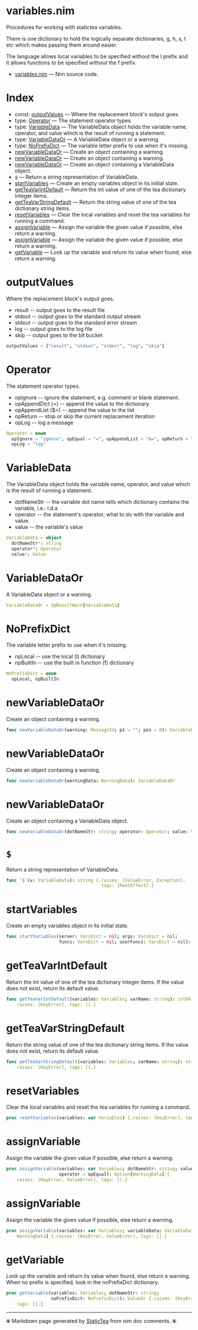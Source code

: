 # variables.nim

Procedures for working with statictea variables.

There is one dictionary to hold the logically separate dictionaries,
g, h, s, t etc which makes passing them around easier.

The language allows local variables to be specified without the l
prefix and it allows functions to be specified without the f prefix.


* [variables.nim](../src/variables.nim) &mdash; Nim source code.
# Index

* const: [outputValues](#outputvalues) &mdash; Where the replacement block's output goes.
* type: [Operator](#operator) &mdash; The statement operator types.
* type: [VariableData](#variabledata) &mdash; The VariableData object holds the variable name, operator,
and value which is the result of running a statement.
* type: [VariableDataOr](#variabledataor) &mdash; A VariableData object or a warning.
* type: [NoPrefixDict](#noprefixdict) &mdash; The variable letter prefix to use when it's missing.
* [newVariableDataOr](#newvariabledataor) &mdash; Create an object containing a warning.
* [newVariableDataOr](#newvariabledataor-1) &mdash; Create an object containing a warning.
* [newVariableDataOr](#newvariabledataor-2) &mdash; Create an object containing a VariableData object.
* [`$`](#) &mdash; Return a string representation of VariableData.
* [startVariables](#startvariables) &mdash; Create an empty variables object in its initial state.
* [getTeaVarIntDefault](#getteavarintdefault) &mdash; Return the int value of one of the tea dictionary integer items.
* [getTeaVarStringDefault](#getteavarstringdefault) &mdash; Return the string value of one of the tea dictionary string items.
* [resetVariables](#resetvariables) &mdash; Clear the local variables and reset the tea variables for running a command.
* [assignVariable](#assignvariable) &mdash; Assign the variable the given value if possible, else return a warning.
* [assignVariable](#assignvariable-1) &mdash; Assign the variable the given value if possible, else return a warning.
* [getVariable](#getvariable) &mdash; Look up the variable and return its value when found, else return a warning.

# outputValues

Where the replacement block's output goes.
* result -- output goes to the result file
* stdout -- output goes to the standard output stream
* stdout -- output goes to the standard error stream
* log -- output goes to the log file
* skip -- output goes to the bit bucket

~~~nim
outputValues = ["result", "stdout", "stderr", "log", "skip"]
~~~

# Operator

The statement operator types.

* opIgnore -- ignore the statement, e.g. comment or blank statement.
* opAppendDict (=) -- append the value to the dictionary
* opAppendList ($=) -- append the value to the list
* opReturn -- stop or skip the current replacement iteration
* opLog -- log a message

~~~nim
Operator = enum
  opIgnore = "ignore", opEqual = "=", opAppendList = "&=", opReturn = "return",
  opLog = "log"
~~~

# VariableData

The VariableData object holds the variable name, operator,
and value which is the result of running a statement.

* dotNameStr -- the variable dot name tells which dictionary contains
the variable, i.e.: l.d.a
* operator -- the statement's operator; what to do with the variable and value.
* value -- the variable's value

~~~nim
VariableData = object
  dotNameStr*: string
  operator*: Operator
  value*: Value
~~~

# VariableDataOr

A VariableData object or a warning.

~~~nim
VariableDataOr = OpResultWarn[VariableData]
~~~

# NoPrefixDict

The variable letter prefix to use when it's missing.

* npLocal -- use the local (l) dictionary
* npBuiltIn -- use the built in function (f) dictionary

~~~nim
NoPrefixDict = enum
  npLocal, npBuiltIn
~~~

# newVariableDataOr

Create an object containing a warning.

~~~nim
func newVariableDataOr(warning: MessageId; p1 = ""; pos = 0): VariableDataOr
~~~

# newVariableDataOr

Create an object containing a warning.

~~~nim
func newVariableDataOr(warningData: WarningData): VariableDataOr
~~~

# newVariableDataOr

Create an object containing a VariableData object.

~~~nim
func newVariableDataOr(dotNameStr: string; operator: Operator; value: Value): VariableDataOr
~~~

# `$`

Return a string representation of VariableData.

~~~nim
func `$`(v: VariableData): string {.raises: [ValueError, Exception],
                                    tags: [RootEffect].}
~~~

# startVariables

Create an empty variables object in its initial state.

~~~nim
func startVariables(server: VarsDict = nil; args: VarsDict = nil;
                    funcs: VarsDict = nil; userFuncs: VarsDict = nil): Variables
~~~

# getTeaVarIntDefault

Return the int value of one of the tea dictionary integer items. If the value does not exist, return its default value.

~~~nim
func getTeaVarIntDefault(variables: Variables; varName: string): int64 {.
    raises: [KeyError], tags: [].}
~~~

# getTeaVarStringDefault

Return the string value of one of the tea dictionary string items. If the value does not exist, return its default value.

~~~nim
func getTeaVarStringDefault(variables: Variables; varName: string): string {.
    raises: [KeyError], tags: [].}
~~~

# resetVariables

Clear the local variables and reset the tea variables for running a command.

~~~nim
proc resetVariables(variables: var Variables) {.raises: [KeyError], tags: [].}
~~~

# assignVariable

Assign the variable the given value if possible, else return a warning.

~~~nim
proc assignVariable(variables: var Variables; dotNameStr: string; value: Value;
                    operator = opEqual): Option[WarningData] {.
    raises: [KeyError, ValueError], tags: [].}
~~~

# assignVariable

Assign the variable the given value if possible, else return a warning.

~~~nim
proc assignVariable(variables: var Variables; variableData: VariableData): Option[
    WarningData] {.raises: [KeyError, ValueError], tags: [].}
~~~

# getVariable

Look up the variable and return its value when found, else return a warning. When no prefix is specified, look in the noPrefixDict dictionary.

~~~nim
proc getVariable(variables: Variables; dotNameStr: string;
                 noPrefixDict: NoPrefixDict): ValueOr {.raises: [KeyError],
    tags: [].}
~~~


---
⦿ Markdown page generated by [StaticTea](https://github.com/flenniken/statictea/) from nim doc comments. ⦿

